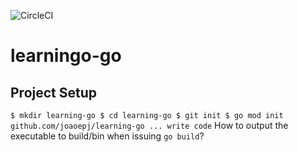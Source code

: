 ![CircleCI](https://img.shields.io/circleci/build/gh/joaoepj/learning-go)

# learningo-go


## Project Setup
`$ mkdir learning-go
$ cd learning-go
$ git init
$ go mod init github.com/joaoepj/learning-go
... write code`
How to output the executable to build/bin when issuing `go build`? 
